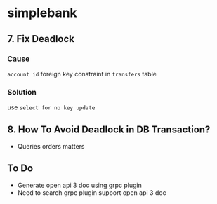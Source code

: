 # simplebank

## 7. Fix Deadlock

### Cause

`account id` foreign key constraint in `transfers` table

### Solution

use `select for no key update`

## 8. How To Avoid Deadlock in DB Transaction?

- Queries orders matters

## To Do

- Generate open api 3 doc using grpc plugin
- Need to search grpc plugin support open api 3 doc
